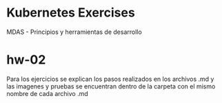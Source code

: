 # Kubernetes Exercises

MDAS - Principios y herramientas de desarrollo

# hw-02


Para los ejercicios se explican los pasos realizados en los archivos .md y las imagenes y pruebas se encuentran dentro de la carpeta con el mismo nombre de cada archivo .md
